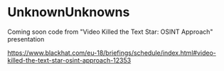 # UnknownUnknowns

Coming soon code from "Video Killed the Text Star: OSINT Approach" presentation

https://www.blackhat.com/eu-18/briefings/schedule/index.html#video-killed-the-text-star-osint-approach-12353
